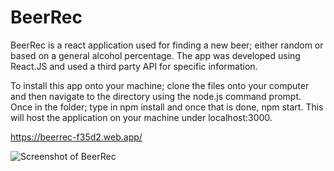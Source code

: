 # BeerRec

BeerRec is a react application used for finding a new beer; either random or based on a general alcohol percentage. The app was developed using React.JS and used a third party API for specific information. 



To install this app onto your machine; clone the files onto your computer and then navigate to the directory using the node.js command prompt. Once in the folder; type in npm install and once that is done, npm start. This will host the application on your machine under localhost:3000.




https://beerrec-f35d2.web.app/

![Screenshot of BeerRec](https://i.imgur.com/1XSn4Ma.png)

